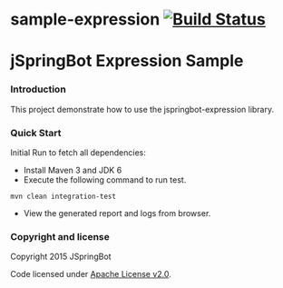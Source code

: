sample-expression [![Build Status](https://travis-ci.org/jspringbot/sample-expression.svg?branch=master)](https://travis-ci.org/jspringbot/sample-expression)
====
jSpringBot Expression Sample
=======

### Introduction

This project demonstrate how to use the jspringbot-expression library.

### Quick Start

Initial Run to fetch all dependencies:

- Install Maven 3 and JDK 6
- Execute the following command to run test. 
```
mvn clean integration-test
``` 
- View the generated report and logs from browser.

### Copyright and license

Copyright 2015 JSpringBot

Code licensed under [Apache License v2.0](http://www.apache.org/licenses/LICENSE-2.0).
